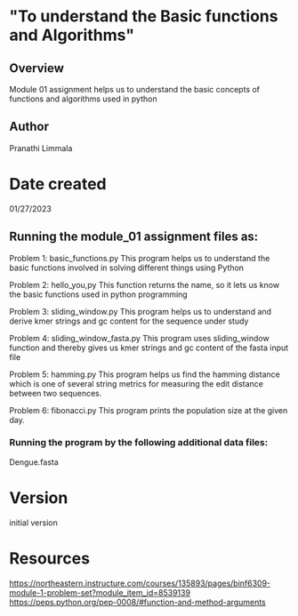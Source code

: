 # "To understand the Basic functions and Algorithms"
## Overview
Module 01 assignment helps us to understand the basic concepts of functions and algorithms used in python

## Author
Pranathi Limmala

# Date created
01/27/2023

## Running the module_01 assignment files as:
Problem 1: basic_functions.py 
This program helps us to understand the basic functions involved in solving different things using Python

Problem 2: hello_you,py
This function returns the name, so it lets us know the basic functions used in python programming

Problem 3: sliding_window.py
This program helps us to understand and derive kmer strings and gc content for the sequence under study

Problem 4: sliding_window_fasta.py
This program uses sliding_window function and thereby gives us kmer strings and gc content of the fasta input file 

Problem 5: hamming.py
This program helps us find the hamming distance which is one of several string metrics for measuring the edit distance between two sequences.

Problem 6: fibonacci.py
This program prints the population size at the given day.

### Running the program by the following additional data files:
Dengue.fasta

# Version
initial version

# Resources
https://northeastern.instructure.com/courses/135893/pages/binf6309-module-1-problem-set?module_item_id=8539139
https://peps.python.org/pep-0008/#function-and-method-arguments
